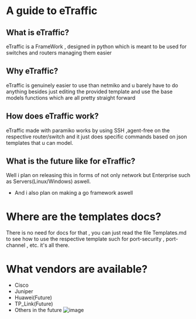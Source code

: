 # A guide to eTraffic
## What is eTraffic?
eTraffic is a FrameWork , designed in python which is meant to be used for switches and routers managing them easier

## Why eTraffic?
eTraffic is genuinely easier to use than netmiko and u barely have to do anything besides just editing the provided template and use the base models functions which are all pretty straight forward
## How does eTraffic work?
eTraffic made with paramiko works by using SSH ,agent-free on the respective router/switch and it just does specific commands based on json templates that u can model.

## What is the future like for eTraffic?
Well i plan on releasing this in forms of not only network but Enterprise such as Servers(Linux/Windows) aswell.
- And i also plan on making a go framework aswell


# Where are the templates docs?
There is no need for docs for that , you can just read 
the file Templates.md to see how to use the respective template such for port-security , port-channel , etc. it's all there.



# What vendors are available?
- Cisco
- Juniper
- Huawei(Future)
- TP_Link(Future)
- Others in the future
 ![image](https://github.com/user-attachments/assets/9a0bccf9-ffeb-4bf3-a56f-cb79004b35a7)
